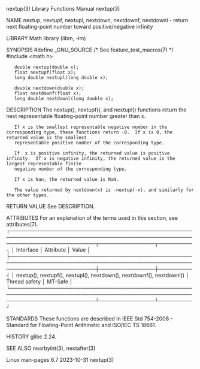 nextup(3)							   Library Functions Manual							     nextup(3)

NAME
       nextup, nextupf, nextupl, nextdown, nextdownf, nextdownl - return next floating-point number toward positive/negative infinity

LIBRARY
       Math library (libm, -lm)

SYNOPSIS
       #define _GNU_SOURCE     /* See feature_test_macros(7) */
       #include <math.h>

       double nextup(double x);
       float nextupf(float x);
       long double nextupl(long double x);

       double nextdown(double x);
       float nextdownf(float x);
       long double nextdownl(long double x);

DESCRIPTION
       The nextup(), nextupf(), and nextupl() functions return the next representable floating-point number greater than x.

       If x is the smallest representable negative number in the corresponding type, these functions return -0.	 If x is 0, the returned value is the smallest
       representable positive number of the corresponding type.

       If  x is positive infinity, the returned value is positive infinity.  If x is negative infinity, the returned value is the largest representable finite
       negative number of the corresponding type.

       If x is Nan, the returned value is NaN.

       The value returned by nextdown(x) is -nextup(-x), and similarly for the other types.

RETURN VALUE
       See DESCRIPTION.

ATTRIBUTES
       For an explanation of the terms used in this section, see attributes(7).
       ┌───────────────────────────────────────────────────────────────────────────────────────────────────────────────────────────┬───────────────┬─────────┐
       │ Interface														   │ Attribute	   │ Value   │
       ├───────────────────────────────────────────────────────────────────────────────────────────────────────────────────────────┼───────────────┼─────────┤
       │ nextup(), nextupf(), nextupl(), nextdown(), nextdownf(), nextdownl()							   │ Thread safety │ MT-Safe │
       └───────────────────────────────────────────────────────────────────────────────────────────────────────────────────────────┴───────────────┴─────────┘

STANDARDS
       These functions are described in IEEE Std 754-2008 - Standard for Floating-Point Arithmetic and ISO/IEC TS 18661.

HISTORY
       glibc 2.24.

SEE ALSO
       nearbyint(3), nextafter(3)

Linux man-pages 6.7							  2023-10-31								     nextup(3)
